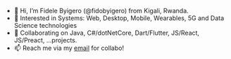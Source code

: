 - 👋 Hi, I’m Fidele Byigero (@fidobyigero) from Kigali, Rwanda.
- 👀 Interested in Systems: Web, Desktop, Mobile, Wearables, 5G and Data Science technologies
- 💞️ Collaborating on Java, C#/dotNetCore, Dart/Flutter, JS/React, JS/Preact, ...projects.
- 📫 Reach me via my <a href="mailto:fidobyigero@gmail.com"> email</a> for collabo!

<!---
fidobyigero/fidobyigero is a ✨ special ✨ repository because its `README.md` (this file) appears on your GitHub profile.
You can click the Preview link to take a look at your changes.
--->
